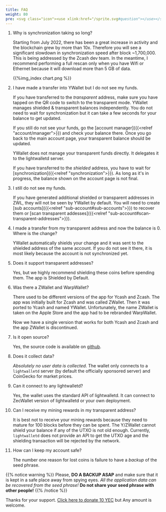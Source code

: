 ```yaml
---
title: FAQ
weight: 80
pre: <svg class="icon"><use xlink:href="/sprite.svg#question"></use></svg>
---
```


1. Why is synchronization taking so long?

   Starting from July 2022, there has been a great increase in activity
   and the blockchain grew by more than 10x. Therefore you will see a significant
   slowdown in synchronization speed after block ~1,700,000. This is
   being addressed by the Zcash dev team. In the meantime, I recommend
   performing a full rescan only when you have Wifi or Ethernet because it
   will download more than 5 GB of data.

   {{%img_index chart.png %}}

2. I have made a transfer into YWallet but I do not see my funds.

   If you have transferred to the *transparent* address, make sure you 
   have tapped on the QR code to switch to the transparent mode. YWallet
   manages shielded & transparent balances independently. You do not need
   to wait for synchronization but it can take a few seconds for your balance to get updated. 

   If you still do not see your funds, go the [account manager]({{<relref "account/manager">}}) and check your balance there. Once you go back to the main account
   page, your transparent balance should be updated.

   YWallet does not manage your transparent funds directly. It delegates it to the
   lightwalletd server.

   If you have transferred to the *shielded* address, you have to wait for
   [synchronization]({{<relref "synchronization">}}). As long as it's in progress, 
   the balance shown on the account page is not final. 

3. I still do not see my funds.

   If you have generated additional shielded or transparent addresses in ZWL, they
   will not be seen by YWallet by default. You will need to create 
   [sub accounts]({{<relref "sub-account#sub-accounts">}}) to recover them or 
   [scan transparent addesses]({{<relref "sub-account#scan-transparent-addresses">}}).

4. I made a transfer from my transparent address and now the balance is 0.
   Where is the change?

   YWallet automatically shields your change and it was sent to the shielded address
   of the same account. If you do not see it there, it is most likely because
   the account is not synchronized yet.

5. Does it support transparent addresses?

   Yes, but we highly recommend shielding these coins before spending them.
   The app is Shielded by Default.
  
8. Was there a ZWallet and WarpWallet?

   There used to be different versions of the app for Ycash and Zcash. The app was
   initially built for Zcash and was called ZWallet. Then it was ported to Ycash
   and named YWallet.
   Unfortunately, the name ZWallet is taken on the Apple Store and the app
   had to be rebranded WarpWallet.
   
   Now we have a single version that works for both Ycash and Zcash and the app
   ZWallet is discontinued.
   
9. Is it open source?
   
   Yes, the source code is available on [github](https://github.com/hhanh00/zwallet).
   
10. Does it collect data?

    *Absolutely no user data is collected*. The wallet only connects to a `lightwalletd` server
    (by default the officially sponsored server) and CoinGecko for market prices.

11. Can it connect to any lightwalletd?

    Yes, the wallet uses the standard API of lightwalletd. It can connect to
    ZecWallet version of lightwalletd or your own deployment.
 
12. Can I receive my mining rewards in my transparent address?

    It is best not to receive your mining rewards because they need to mature
    for 100 blocks before they can be spent. The Y/ZWallet cannot
    shield your balance if any of the UTXO is not old enough. Currently,
    `lightwalletd` does not provide an API to get the UTXO age and the
    shielding transaction will be rejected by the network.

13. How can I keep my account safe?

    The number one reason for lost coins is failure to have a *backup* of the
    seed phrase.

{{% notice warning %}}
Please, **DO A BACKUP ASAP** and make sure that it is kept in a
safe place away from spying eyes.
*All the application data can be recovered from the seed phrase!*
**Do not share your seed phrase with other people!**
{{% /notice %}}


Thanks for your support. <a href='ycash:ys1jl5whtnlq56x5g3zcr36jmjhz9e295mgjmc64qsw7dcqdjp9l6ekydp2k0hj9k27x8sgqh6580t?amount=10&memo=9g'>Click here to donate 10 YEC</a> but Any amount is welcome.
